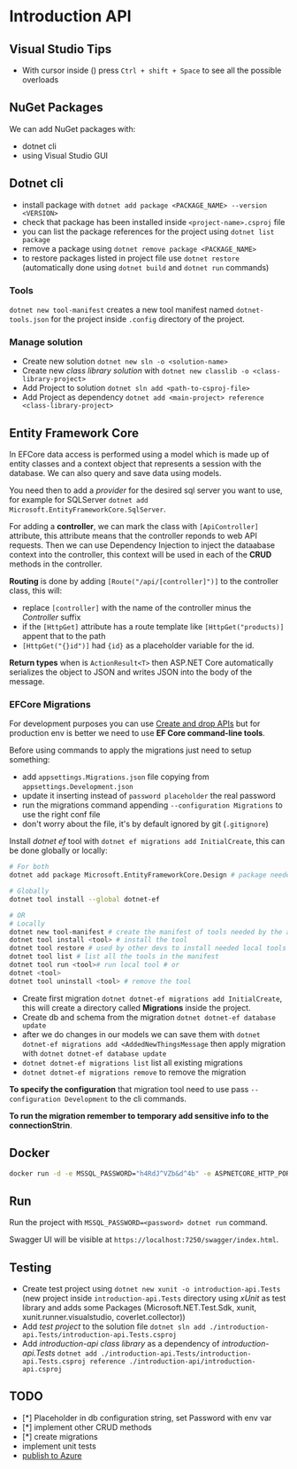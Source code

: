 # Introduction API

## Visual Studio Tips

- With cursor inside () press `Ctrl + shift + Space` to see all the possible overloads

## NuGet Packages

We can add NuGet packages with:
- dotnet cli
- using Visual Studio GUI


## Dotnet cli

- install package with `dotnet add package <PACKAGE_NAME> --version <VERSION>`
- check that package has been installed inside `<project-name>.csproj` file
- you can list the package references for the project using `dotnet list package`
- remove a package using `dotnet remove package <PACKAGE_NAME>`
- to restore packages listed in project file use `dotnet restore` (automatically
done using `dotnet build` and `dotnet run` commands)

### Tools

`dotnet new tool-manifest` creates a new tool manifest named `dotnet-tools.json`
 for the project inside `.config` directory of the project.

### Manage solution

- Create new solution `dotnet new sln -o <solution-name>`
- Create new *class library solution* with `dotnet new classlib -o <class-library-project>`
- Add Project to solution `dotnet sln add <path-to-csproj-file>`
- Add Project as dependency `dotnet add <main-project> reference <class-library-project>`


## Entity Framework Core

In EFCore data access is performed using a model which is made up of entity classes
and a context object that represents a session with the database. We can also
query and save data using models.

You need then to add a *provider* for the desired sql server you want to use,
for example for SQLServer `dotnet add Microsoft.EntityFrameworkCore.SqlServer`.

For adding a **controller**, we can mark the class with `[ApiController]` attribute,
this attribute means that the controller reponds to web API requests. Then we can
use Dependency Injection to inject the dataabase context into the controller, this
context will be used in each of the **CRUD** methods in the controller.

**Routing** is done by adding `[Route("/api/[controller]")]` to the controller
class, this will:
- replace `[controller]` with the name of the controller minus the *Controller*
suffix
- if the `[HttpGet]` attribute has a route template like `[HttpGet("products)]`
appent that to the path
- `[HttpGet("{}id")]` had `{id}` as a placeholder variable for the id.

**Return types** when is `ActionResult<T>` then ASP.NET Core automatically
serializes the object to JSON and writes JSON into the body of the message.

### EFCore Migrations

For development purposes you can use [Create and drop APIs](https://learn.microsoft.com/en-us/ef/core/managing-schemas/ensure-created)
but for production env is better we need to use **EF Core command-line tools**.

Before using commands to apply the migrations just need to setup something:
- add `appsettings.Migrations.json` file copying from `appsettings.Development.json`
- update it inserting instead of `password placeholder` the real password
- run the migrations command appending `--configuration Migrations` to use the right conf file
- don't worry about the file, it's by default ignored by git (`.gitignore`)

Install *dotnet ef* tool with `dotnet ef migrations add InitialCreate`, this can
be done globally or locally:
```bash
# For both
dotnet add package Microsoft.EntityFrameworkCore.Design # package needed for ef tool

# Globally
dotnet tool install --global dotnet-ef

# OR
# Locally
dotnet new tool-manifest # create the manifest of tools needed by the app
dotnet tool install <tool> # install the tool
dotnet tool restore # used by other devs to install needed local tools
dotnet tool list # list all the tools in the manifest
dotnet tool run <tool># run local tool # or
dotnet <tool>
dotnet tool uninstall <tool> # remove the tool
```

- Create first migration `dotnet dotnet-ef migrations add InitialCreate`, this
will create a directory called **Migrations** inside the project.
- Create db and schema from the migration `dotnet dotnet-ef database update`
- after we do changes in our models we can save them with
`dotnet dotnet-ef migrations add <AddedNewThingsMessage` then apply migration
with `dotnet dotnet-ef database update`
- `dotnet dotnet-ef migrations list` list all existing migrations
- `dotnet dotnet-ef migrations remove` to remove the migration

**To specify the configuration** that migration tool need to use pass
`--configuration Development` to the cli commands.

**To run the migration remember to temporary add sensitive info to
the connectionStrin**.

## Docker

```bash
docker run -d -e MSSQL_PASSWORD="h4RdJ^VZb&d^4b" -e ASPNETCORE_HTTP_PORT=https://+:5001 -e ASPNET_CORE_URLS=http://+:5000  -p 127.0.0.1:8443:443 -p 127.0.0.1:8080:80  mdevivoregistry.azurecr.io/intro:v1
```

## Run

Run the project with `MSSQL_PASSWORD=<password> dotnet run` command.

Swagger UI will be visible at `https://localhost:7250/swagger/index.html`.

## Testing 

- Create test project using `dotnet new xunit -o introduction-api.Tests`
(new project inside `introduction-api.Tests` directory using *xUnit* as test
library and adds some Packages (Microsoft.NET.Test.Sdk, xunit, xunit.runner.visualstudio, coverlet.collector))
- Add *test project* to the solution file `dotnet sln add ./introduction-api.Tests/introduction-api.Tests.csproj`
- Add *introduction-api class library* as a dependency of
*introduction-api.Tests* `dotnet add ./introduction-api.Tests/introduction-api.Tests.csproj reference ./introduction-api/introduction-api.csproj`

## TODO

- [*] Placeholder in db configuration string, set Password with env var
- [*] implement other CRUD methods
- [*] create migrations
- implement unit tests
- [publish to Azure](https://learn.microsoft.com/en-us/azure/app-service/quickstart-dotnetcore)